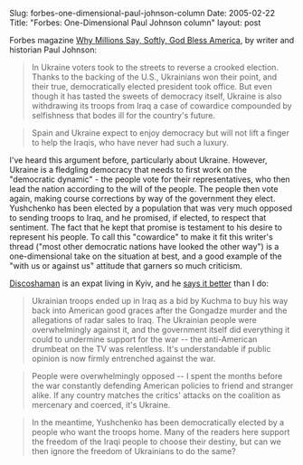 Slug: forbes-one-dimensional-paul-johnson-column
Date: 2005-02-22
Title: "Forbes: One-Dimensional Paul Johnson column"
layout: post

Forbes magazine  <a href="http://www.forbes.com/forbes/2005/0228/025_print.html">Why Millions Say, Softly, God Bless America</a>, by writer and historian Paul Johnson:

>In Ukraine voters took to the streets to reverse a crooked election. Thanks to the backing of the U.S., Ukrainians won their point, and their true, democratically elected president took office. But even though it has tasted the sweets of democracy itself, Ukraine is also withdrawing its troops from Iraq  a case of cowardice compounded by selfishness that bodes ill for the country's future.

>Spain and Ukraine expect to enjoy democracy but will not lift a finger to help the Iraqis, who have never had such a luxury.

I've heard this argument before, particularly about Ukraine. However, Ukraine is a fledgling democracy that needs to first work on the "democratic dynamic" - the people vote for their representatives, who then lead the nation according to the will of the people. The people then vote again, making course corrections by way of the government they elect. Yushchenko has been elected by a population that was very much opposed to sending troops to Iraq, and he promised, if elected, to respect that sentiment. The fact that he kept that promise is testament to his desire to represent his people. To call this "cowardice" to make it fit this writer's thread ("most other democratic nations have looked the other way") is a one-dimensional take on the situation at best, and a good example of the "with us or against us" attitude that garners so much criticism.

<a href="http://www.postmodernclog.com/">Discoshaman</a> is an expat living in Kyiv, and he <a href="http://www.postmodernclog.com/archives/000947.html">says it better</a> than I do:

>Ukrainian troops ended up in Iraq as a bid by Kuchma to buy his way back into American good graces after the Gongadze murder and the allegations of radar sales to Iraq. The Ukrainian people were overwhelmingly against it, and the government itself did everything it could to undermine support for the war -- the anti-American drumbeat on the TV was relentless. It's understandable if public opinion is now firmly entrenched against the war.

>People were overwhelmingly opposed -- I spent the months before the war constantly defending American policies to friend and stranger alike. If any country matches the critics' attacks on the coalition as mercenary and coerced, it's Ukraine.

>In the meantime, Yushchenko has been democratically elected by a people who want the troops home. Many of the readers here support the freedom of the Iraqi people to choose their destiny, but can we then ignore the freedom of Ukrainians to do the same?
